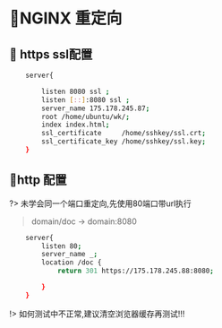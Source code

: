 # :fu:NGINX 重定向

## :rocket: https ssl配置
```sh
	server{

		listen 8080 ssl ;
		listen [::]:8080 ssl ;
		server_name 175.178.245.87;
		root /home/ubuntu/wk/;
		index index.html;
		ssl_certificate		/home/sshkey/ssl.crt;
		ssl_certificate_key /home/sshkey/ssl.key;
	}
```

## :rainbow:http 配置

?> 未学会同一个端口重定向,先使用80端口带url执行

> domain/doc -> domain:8080

```bash
	server{
		listen 80;
		server_name _;
		location /doc {
			return 301 https://175.178.245.88:8080;

		}
	}
```

!> 如何测试中不正常,建议清空浏览器缓存再测试!!!
